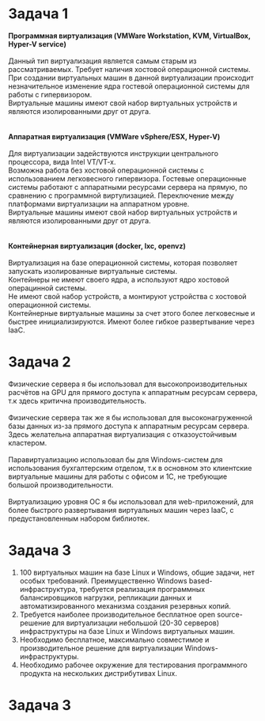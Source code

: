 # **Задача 1**
**Программная виртуализация (VMWare Workstation, KVM, VirtualBox, Hyper-V service)**\
\
Данный тип виртуализация является самым старым из рассматриваемых. Требует наличия хостовой операционной системы.\
При создании виртуальных машин в данной виртуализации происходит незначительное изменение ядра гостевой операционной системы для работы с гипервизором.\
Виртуальные машины имеют свой набор виртуальных устройств и являются изолированными друг от друга.
\
\
\
**Аппаратная виртуализация (VMWare vSphere/ESX, Hyper-V)**\
\
Для виртуализации задействуются инструкции центрального процессора, вида Intel VT/VT-x.\
Возможна работа без хостовой операционной системы с использованием легковесного гипервизора. Гостевые операционные системы работают с аппаратными ресурсами сервера на прямую, по сравнению с программной виртулизацией.
Переключение между платформами виртуализации на аппаратном уровне.\
Виртуальные машины имеют свой набор виртуальных устройств и являются изолированными друг от друга.
\
\
\
**Контейнерная виртуализация (docker, lxc, openvz)**\
\
Виртуализация на базе операционной системы, которая позволяет запускать изолированные виртуальные системы.\
Контейнеры не имеют своего ядра, а используют ядро хостовой операцинной системы.\
Не имеют свой набор устройств, а монтируют устройства с хостовой операционной системы.\
Контейнерные виртуальные машины за счет этого более легковесные и быстрее инициализируются. Имеют более гибкое развертывание через IaaC.

# **Задача 2**
Физические сервера я бы использовал для высокопроизводительных расчётов на GPU для прямого доступа к аппаратным ресурсам сервера, т.к здесь критична производительность.\
\
Физические сервера так же я бы использовал для высоконагруженной базы данных из-за прямого доступа к аппаратным ресурсам сервера. Здесь желательна аппаратная виртуализация с отказоустойчивым кластером.\
\
Паравиртуализацию использовал бы для Windows-систем для использования бухгалтерским отделом, т.к в основном это клиентские виртуальные машины для работы с офисом и 1С, не требующие большой производительности.\
\
Виртуализацию уровня ОС я бы использовал для web-приложений, для более быстрого развертывания виртуальных машин через IaaC, с предустановленным набором библиотек.

# **Задача 3**
1. 100 виртуальных машин на базе Linux и Windows, общие задачи, нет особых требований. Преимущественно Windows based-инфраструктура, требуется реализация программных балансировщиков нагрузки, репликации данных и автоматизированного механизма создания резервных копий.
2. Требуется наиболее производительное бесплатное open source-решение для виртуализации небольшой (20-30 серверов) инфраструктуры на базе Linux и Windows виртуальных машин.
3. Необходимо бесплатное, максимально совместимое и производительное решение для виртуализации Windows-инфраструктуры.
4. Необходимо рабочее окружение для тестирования программного продукта на нескольких дистрибутивах Linux.

# **Задача 3**